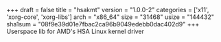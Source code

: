 +++
draft = false
title = "hsakmt"
version = "1.0.0-2"
categories = ['x11', 'xorg-core', 'xorg-libs']
arch = "x86_64"
size = "31468"
usize = "144432"
sha1sum = "08f9e39d01e7fbac2ca96b9049edebb0dac402d9"
+++
Userspace lib for AMD's HSA Linux kernel driver